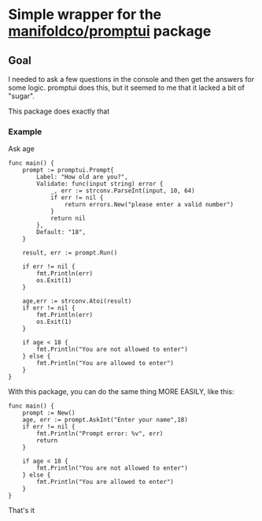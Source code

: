 # Simple wrapper for the [manifoldco/promptui](https://github.com/manifoldco/promptui) package

## Goal

I needed to ask a few questions in the console and then get the answers for some logic. promptui does this, but it seemed to me that it lacked a bit of "sugar".

This package does exactly that

### Example

Ask age

```
func main() {
	prompt := promptui.Prompt{
		Label: "How old are you?",
		Validate: func(input string) error {
			_, err := strconv.ParseInt(input, 10, 64)
			if err != nil {
				return errors.New("please enter a valid number")
			}
			return nil
		},
		Default: "18",
	}

	result, err := prompt.Run()

	if err != nil {
		fmt.Println(err)
		os.Exit(1)
	}

	age,err := strconv.Atoi(result)
	if err != nil {
		fmt.Println(err)
		os.Exit(1)
	}

	if age < 18 {
		fmt.Println("You are not allowed to enter")
	} else {
		fmt.Println("You are allowed to enter")
	}
}
```

With this package, you can do the same thing MORE EASILY, like this:

```
func main() {
	prompt := New()
	age, err := prompt.AskInt("Enter your name",18)
	if err != nil {
		fmt.Println("Prompt error: %v", err)
		return
	}

	if age < 18 {
		fmt.Println("You are not allowed to enter")
	} else {
		fmt.Println("You are allowed to enter")
	}
}
```

That's it